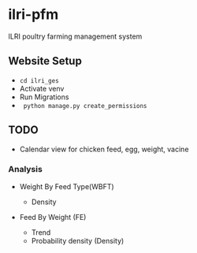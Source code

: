 # ilri-pfm
ILRI poultry farming management system

## Website Setup

- ``` cd ilri_ges ```
- Activate venv
- Run Migrations
- ``` python manage.py create_permissions```

## TODO
- Calendar view for chicken feed, egg, weight, vacine

### Analysis
- Weight By Feed Type(WBFT)
    - Density

- Feed By Weight (FE)
    - Trend
    - Probability density (Density) 